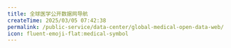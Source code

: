 ```yaml
---
title: 全球医学公开数据网导航
createTime: 2025/03/05 07:42:38
permalink: /public-service/data-center/global-medical-open-data-web/
icon: fluent-emoji-flat:medical-symbol
---
```


